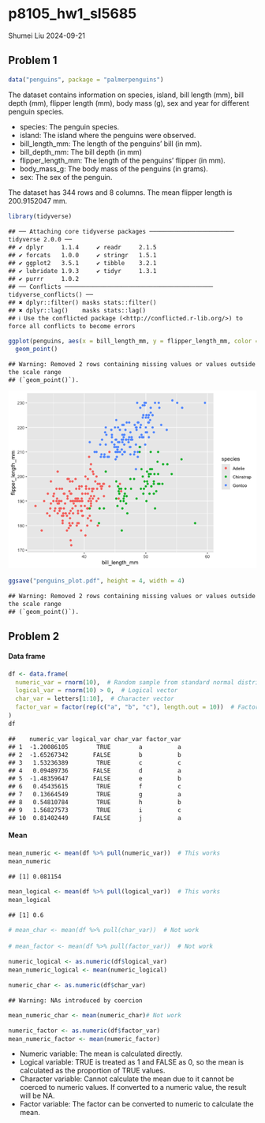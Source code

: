 p8105_hw1_sl5685
================
Shumei Liu
2024-09-21

## Problem 1

``` r
data("penguins", package = "palmerpenguins")
```

The dataset contains information on species, island, bill length (mm),
bill depth (mm), flipper length (mm), body mass (g), sex and year for
different penguin species.

- species: The penguin species.
- island: The island where the penguins were observed.
- bill_length_mm: The length of the penguins’ bill (in mm).
- bill_depth_mm: The bill depth (in mm)  
- flipper_length_mm: The length of the penguins’ flipper (in mm).
- body_mass_g: The body mass of the penguins (in grams).
- sex: The sex of the penguin.

The dataset has 344 rows and 8 columns. The mean flipper length is
200.9152047 mm.

``` r
library(tidyverse)
```

    ## ── Attaching core tidyverse packages ──────────────────────── tidyverse 2.0.0 ──
    ## ✔ dplyr     1.1.4     ✔ readr     2.1.5
    ## ✔ forcats   1.0.0     ✔ stringr   1.5.1
    ## ✔ ggplot2   3.5.1     ✔ tibble    3.2.1
    ## ✔ lubridate 1.9.3     ✔ tidyr     1.3.1
    ## ✔ purrr     1.0.2     
    ## ── Conflicts ────────────────────────────────────────── tidyverse_conflicts() ──
    ## ✖ dplyr::filter() masks stats::filter()
    ## ✖ dplyr::lag()    masks stats::lag()
    ## ℹ Use the conflicted package (<http://conflicted.r-lib.org/>) to force all conflicts to become errors

``` r
ggplot(penguins, aes(x = bill_length_mm, y = flipper_length_mm, color = species)) +
  geom_point()
```

    ## Warning: Removed 2 rows containing missing values or values outside the scale range
    ## (`geom_point()`).

![](p8105_hw1_sl5685_files/figure-gfm/unnamed-chunk-2-1.png)<!-- -->

``` r
ggsave("penguins_plot.pdf", height = 4, width = 4)
```

    ## Warning: Removed 2 rows containing missing values or values outside the scale range
    ## (`geom_point()`).

## Problem 2

#### Data frame

``` r
df <- data.frame(
  numeric_var = rnorm(10),  # Random sample from standard normal distribution
  logical_var = rnorm(10) > 0,  # Logical vector
  char_var = letters[1:10],  # Character vector
  factor_var = factor(rep(c("a", "b", "c"), length.out = 10))  # Factor vector
)
df
```

    ##    numeric_var logical_var char_var factor_var
    ## 1  -1.20086105        TRUE        a          a
    ## 2  -1.65267342       FALSE        b          b
    ## 3   1.53236389        TRUE        c          c
    ## 4   0.09489736       FALSE        d          a
    ## 5  -1.48359647       FALSE        e          b
    ## 6   0.45435615        TRUE        f          c
    ## 7   0.13664549        TRUE        g          a
    ## 8   0.54810784        TRUE        h          b
    ## 9   1.56827573        TRUE        i          c
    ## 10  0.81402449       FALSE        j          a

#### Mean

``` r
mean_numeric <- mean(df %>% pull(numeric_var))  # This works
mean_numeric
```

    ## [1] 0.081154

``` r
mean_logical <- mean(df %>% pull(logical_var))  # This works
mean_logical
```

    ## [1] 0.6

``` r
# mean_char <- mean(df %>% pull(char_var))  # Not work

# mean_factor <- mean(df %>% pull(factor_var))  # Not work 
```

``` r
numeric_logical <- as.numeric(df$logical_var) 
mean_numeric_logical <- mean(numeric_logical)
```

``` r
numeric_char <- as.numeric(df$char_var) 
```

    ## Warning: NAs introduced by coercion

``` r
mean_numeric_char <- mean(numeric_char)# Not work
```

``` r
numeric_factor <- as.numeric(df$factor_var)
mean_numeric_factor <- mean(numeric_factor)
```

- Numeric variable: The mean is calculated directly.
- Logical variable: TRUE is treated as 1 and FALSE as 0, so the mean is
  calculated as the proportion of TRUE values.
- Character variable: Cannot calculate the mean due to it cannot be
  coerced to numeric values. If converted to a numeric value, the result
  will be NA.
- Factor variable: The factor can be converted to numeric to calculate
  the mean.
